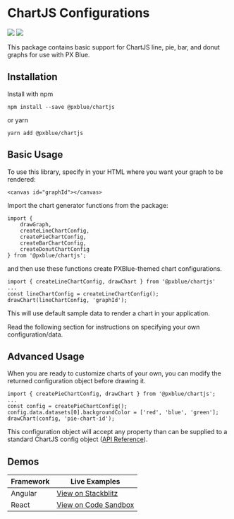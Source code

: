# ChartJS Configurations
[![](https://img.shields.io/npm/v/@pxblue/chartjs.svg?label=@pxblue/chartjs&style=flat)](https://www.npmjs.com/package/@pxblue/chartjs)
[![](https://img.shields.io/circleci/project/github/pxblue/chartjs/master.svg?style=flat)](https://circleci.com/gh/pxblue/chartjs/tree/master)

This package contains basic support for ChartJS line, pie, bar, and donut graphs for use with PX Blue. 

## Installation
Install with npm
```
npm install --save @pxblue/chartjs
```
or yarn
```
yarn add @pxblue/chartjs
```

## Basic Usage

To use this library, specify in your HTML where you want your graph to be rendered: 
```
<canvas id="graphId"></canvas>
```

Import the chart generator functions from the package:

```
import { 
    drawGraph, 
    createLineChartConfig, 
    createPieChartConfig, 
    createBarChartConfig, 
    createDonutChartConfig
} from '@pxblue/chartjs'; 
```

and then use these functions create PXBlue-themed chart configurations.

```
import { createLineChartConfig, drawChart } from '@pxblue/chartjs'
...
const lineChartConfig = createLineChartConfig();
drawChart(lineChartConfig, 'graphId');
```
This will use default sample data to render a chart in your application.  

Read the following section for instructions on specifying your own configuration/data.

## Advanced Usage
When you are ready to customize charts of your own, you can modify the returned configuration object before drawing it. 

```
import { createPieChartConfig, drawChart } from '@pxblue/chartjs';
...
const config = createPieChartConfig();
config.data.datasets[0].backgroundColor = ['red', 'blue', 'green'];
drawChart(config, 'pie-chart-id');

```
This configuration object will accept any property than can be supplied to a standard ChartJS config object ([API Reference](https://www.chartjs.org/docs/latest/)).

## Demos
| Framework           | Live Examples  |
| ---------------- |------------------|
| Angular | [View on Stackblitz](https://stackblitz.com/github/pxblue/chartjs/tree/master/angular-demo)
| React | [View on Code Sandbox](https://codesandbox.io/s/github/pxblue/chartjs/tree/master/react-demo)